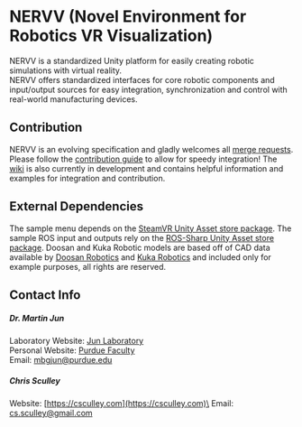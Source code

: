 # NERVV (Novel Environment for Robotics VR Visualization)
NERVV is a standardized Unity platform for easily creating robotic simulations
with virtual reality.\
NERVV offers standardized interfaces for core robotic components and input/output
sources for easy integration, synchronization and control with real-world
manufacturing devices.

## Contribution
NERVV is an evolving specification and gladly welcomes all
[merge requests](https://gitlab.com/csculley/mtconnectvr/merge_requests).
Please follow the
[contribution guide](https://gitlab.com/csculley/nervv/blob/master/CONTRIBUTING.md)
to allow for speedy integration!
The [wiki](https://gitlab.com/csculley/mtconnectvr/wikis/Home)
is also currently in development and contains helpful information and examples
for integration and contribution.

## External Dependencies
The sample menu depends on the
[SteamVR Unity Asset store package](https://assetstore.unity.com/packages/tools/integration/steamvr-plugin-32647).
The sample ROS input and outputs rely on the
[ROS-Sharp Unity Asset store package](https://assetstore.unity.com/packages/tools/physics/ros-107085).
Doosan and Kuka Robotic models are based off of CAD data available by [Doosan Robotics](https://www.doosan.com)
and [Kuka Robotics](https://www.kuka.com) and included only for example purposes, all rights are reserved.

## Contact Info
##### Dr. Martin Jun
Laboratory Website: [Jun Laboratory](https://web.ics.purdue.edu/~jun25)\
Personal Website: [Purdue Faculty](https://engineering.purdue.edu/ME/People/ptProfile?resource_id=156378)\
Email: [mbgjun@purdue.edu](mailto:mbgjun@purdue.edu)

##### Chris Sculley
Website: [https://csculley.com](https://csculley.com)\
Email: [cs.sculley@gmail.com](mailto:cs.sculley@gmail.com)